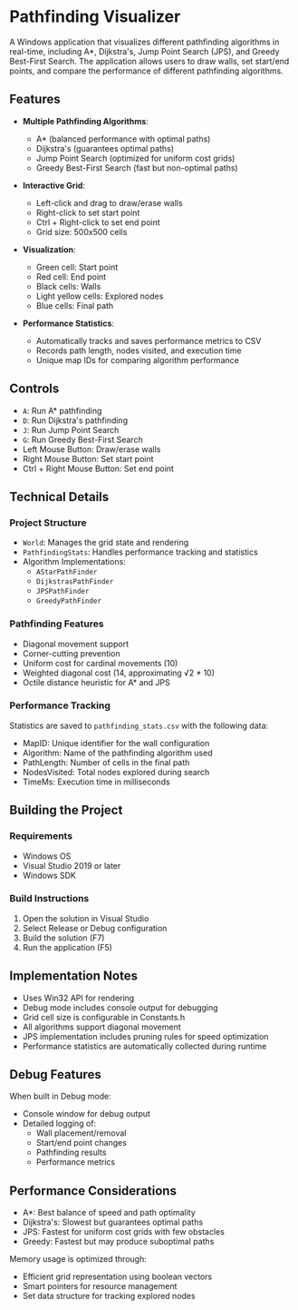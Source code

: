 # Pathfinding Visualizer

A Windows application that visualizes different pathfinding algorithms in real-time, including A*, Dijkstra's, Jump Point Search (JPS), and Greedy Best-First Search. The application allows users to draw walls, set start/end points, and compare the performance of different pathfinding algorithms.

## Features

- **Multiple Pathfinding Algorithms**:
  - A* (balanced performance with optimal paths)
  - Dijkstra's (guarantees optimal paths)
  - Jump Point Search (optimized for uniform cost grids)
  - Greedy Best-First Search (fast but non-optimal paths)

- **Interactive Grid**:
  - Left-click and drag to draw/erase walls
  - Right-click to set start point
  - Ctrl + Right-click to set end point
  - Grid size: 500x500 cells
  
- **Visualization**:
  - Green cell: Start point
  - Red cell: End point
  - Black cells: Walls
  - Light yellow cells: Explored nodes
  - Blue cells: Final path

- **Performance Statistics**:
  - Automatically tracks and saves performance metrics to CSV
  - Records path length, nodes visited, and execution time
  - Unique map IDs for comparing algorithm performance

## Controls

- `A`: Run A* pathfinding
- `D`: Run Dijkstra's pathfinding
- `J`: Run Jump Point Search
- `G`: Run Greedy Best-First Search
- Left Mouse Button: Draw/erase walls
- Right Mouse Button: Set start point
- Ctrl + Right Mouse Button: Set end point

## Technical Details

### Project Structure

- `World`: Manages the grid state and rendering
- `PathfindingStats`: Handles performance tracking and statistics
- Algorithm Implementations:
  - `AStarPathFinder`
  - `DijkstrasPathFinder`
  - `JPSPathFinder`
  - `GreedyPathFinder`

### Pathfinding Features

- Diagonal movement support
- Corner-cutting prevention
- Uniform cost for cardinal movements (10)
- Weighted diagonal cost (14, approximating √2 * 10)
- Octile distance heuristic for A* and JPS

### Performance Tracking

Statistics are saved to `pathfinding_stats.csv` with the following data:
- MapID: Unique identifier for the wall configuration
- Algorithm: Name of the pathfinding algorithm used
- PathLength: Number of cells in the final path
- NodesVisited: Total nodes explored during search
- TimeMs: Execution time in milliseconds

## Building the Project

### Requirements

- Windows OS
- Visual Studio 2019 or later
- Windows SDK

### Build Instructions

1. Open the solution in Visual Studio
2. Select Release or Debug configuration
3. Build the solution (F7)
4. Run the application (F5)

## Implementation Notes

- Uses Win32 API for rendering
- Debug mode includes console output for debugging
- Grid cell size is configurable in Constants.h
- All algorithms support diagonal movement
- JPS implementation includes pruning rules for speed optimization
- Performance statistics are automatically collected during runtime

## Debug Features

When built in Debug mode:
- Console window for debug output
- Detailed logging of:
  - Wall placement/removal
  - Start/end point changes
  - Pathfinding results
  - Performance metrics

## Performance Considerations

- A*: Best balance of speed and path optimality
- Dijkstra's: Slowest but guarantees optimal paths
- JPS: Fastest for uniform cost grids with few obstacles
- Greedy: Fastest but may produce suboptimal paths

Memory usage is optimized through:
- Efficient grid representation using boolean vectors
- Smart pointers for resource management
- Set data structure for tracking explored nodes

